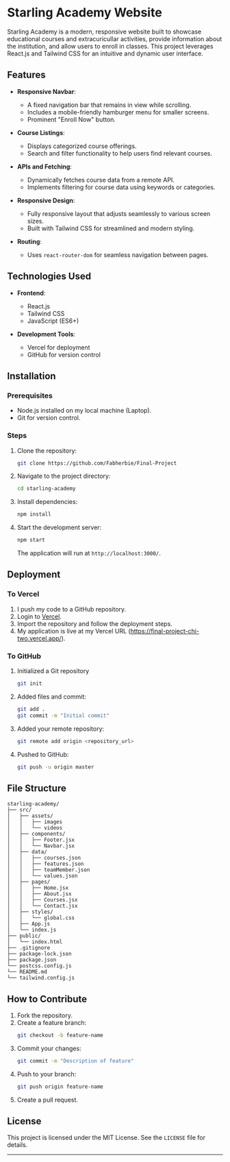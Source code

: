 # Starling Academy Website

Starling Academy is a modern, responsive website built to showcase educational courses and extracuricullar activities, provide information about the institution, and allow users to enroll in classes. This project leverages React.js and Tailwind CSS for an intuitive and dynamic user interface.

## Features

- **Responsive Navbar**:

  - A fixed navigation bar that remains in view while scrolling.
  - Includes a mobile-friendly hamburger menu for smaller screens.
  - Prominent "Enroll Now" button.

- **Course Listings**:
  - Displays categorized course offerings.
  - Search and filter functionality to help users find relevant courses.
- **APIs and Fetching**:

  - Dynamically fetches course data from a remote API.
  - Implements filtering for course data using keywords or categories.

- **Responsive Design**:

  - Fully responsive layout that adjusts seamlessly to various screen sizes.
  - Built with Tailwind CSS for streamlined and modern styling.

- **Routing**:
  - Uses `react-router-dom` for seamless navigation between pages.

## Technologies Used

- **Frontend**:

  - React.js
  - Tailwind CSS
  - JavaScript (ES6+)

- **Development Tools**:
  - Vercel for deployment
  - GitHub for version control

## Installation

### Prerequisites

- Node.js installed on my local machine (Laptop).
- Git for version control.

### Steps

1. Clone the repository:

   ```bash
   git clone https://github.com/Fabherbie/Final-Project
   ```

2. Navigate to the project directory:

   ```bash
   cd starling-academy
   ```

3. Install dependencies:

   ```bash
   npm install
   ```

4. Start the development server:

   ```bash
   npm start
   ```

   The application will run at `http://localhost:3000/`.

## Deployment

### To Vercel

1. I push  my code to a GitHub repository.
2. Login to [Vercel](https://vercel.com/).
3. Import the repository and follow the deployment steps.
4. My application is live at my Vercel URL (https://final-project-chi-two.vercel.app/).

### To GitHub

1. Initialized a Git repository 

   ```bash
   git init
   ```

2. Added files and commit:

   ```bash
   git add .
   git commit -m "Initial commit"
   ```

3. Added your remote repository:

   ```bash
   git remote add origin <repository_url>
   ```

4. Pushed to GitHub:
   ```bash
   git push -u origin master
   ```

## File Structure

```
starling-academy/
├── src/
│   ├── assets/
│   │   ├── images
│   │   └── videos
│   ├── components/
│   │   ├── Footer.jsx
│   │   └── Navbar.jsx
│   ├── data/
│   │   ├── courses.json
│   │   ├── features.json
│   │   ├── teamMember.json
│   │   └── values.json
│   ├── pages/
│   │   ├── Home.jsx
│   │   ├── About.jsx
│   │   ├── Courses.jsx
│   │   └── Contact.jsx
│   ├── styles/
│   │   └── global.css
│   ├── App.js
│   └── index.js
├── public/
│   └── index.html
├── .gitignore
├── package-lock.json
├── package.json
└── postcss.config.js
└── README.md
└── tailwind.config.js
```

## How to Contribute

1. Fork the repository.
2. Create a feature branch:
   ```bash
   git checkout -b feature-name
   ```
3. Commit your changes:
   ```bash
   git commit -m "Description of feature"
   ```
4. Push to your branch:
   ```bash
   git push origin feature-name
   ```
5. Create a pull request.

## License

This project is licensed under the MIT License. See the `LICENSE` file for details.

---

